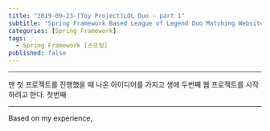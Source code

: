 ```yaml
---
title: "2019-09-23-[Toy Project]LOL Duo - part 1"
subtitle: "Spring Framework Based League of Legend Duo Matching Website"
categories: [Spring Framework]
tags:
  - Spring Framework [스프링]
published: false
---
```


***
맨 첫 프로젝트를 진행했을 때 나온 아이디어를 가지고 생애 두번째 웹 프로젝트를 시작하려고 한다. 첫번째 

***

Based on my experience,
